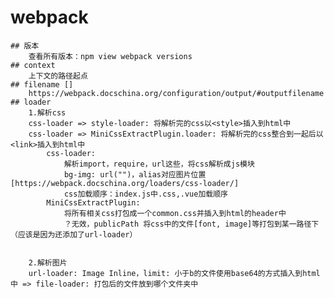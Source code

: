 # webpack
    ## 版本
        查看所有版本：npm view webpack versions
    ## context
        上下文的路径起点   
    ## filename []
        https://webpack.docschina.org/configuration/output/#outputfilename     
    ## loader
        1.解析css
        css-loader => style-loader: 将解析完的css以<style>插入到html中
        css-loader => MiniCssExtractPlugin.loader: 将解析完的css整合到一起后以<link>插入到html中  
            css-loader: 
                解析import，require，url这些，将css解析成js模块
                bg-img: url("")，alias对应图片位置[https://webpack.docschina.org/loaders/css-loader/] 
                css加载顺序：index.js中.css,.vue加载顺序
            MiniCssExtractPlugin:
                将所有相关css打包成一个common.css并插入到html的header中
                ？无效，publicPath 将css中的文件[font, image]等打包到某一路径下（应该是因为还添加了url-loader）


        2.解析图片
        url-loader: Image Inline，limit: 小于b的文件使用base64的方式插入到html中 => file-loader: 打包后的文件放到哪个文件夹中
